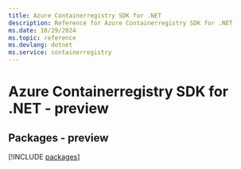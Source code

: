 ```yaml
---
title: Azure Containerregistry SDK for .NET
description: Reference for Azure Containerregistry SDK for .NET
ms.date: 10/29/2024
ms.topic: reference
ms.devlang: dotnet
ms.service: containerregistry
---
```

# Azure Containerregistry SDK for .NET - preview
## Packages - preview
[!INCLUDE [packages](containerregistry-index.md)]